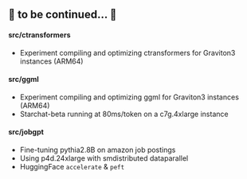 ## 🧠 to be continued... 🧠

#### src/ctransformers
- Experiment compiling and optimizing ctransformers for Graviton3 instances (ARM64)

#### src/ggml
- Experiment compiling and optimizing ggml for Graviton3 instances (ARM64)
- Starchat-beta running at 80ms/token on a c7g.4xlarge instance

#### src/jobgpt
- Fine-tuning pythia2.8B on amazon job postings
- Using p4d.24xlarge with smdistributed dataparallel
- HuggingFace `accelerate` & `peft`
